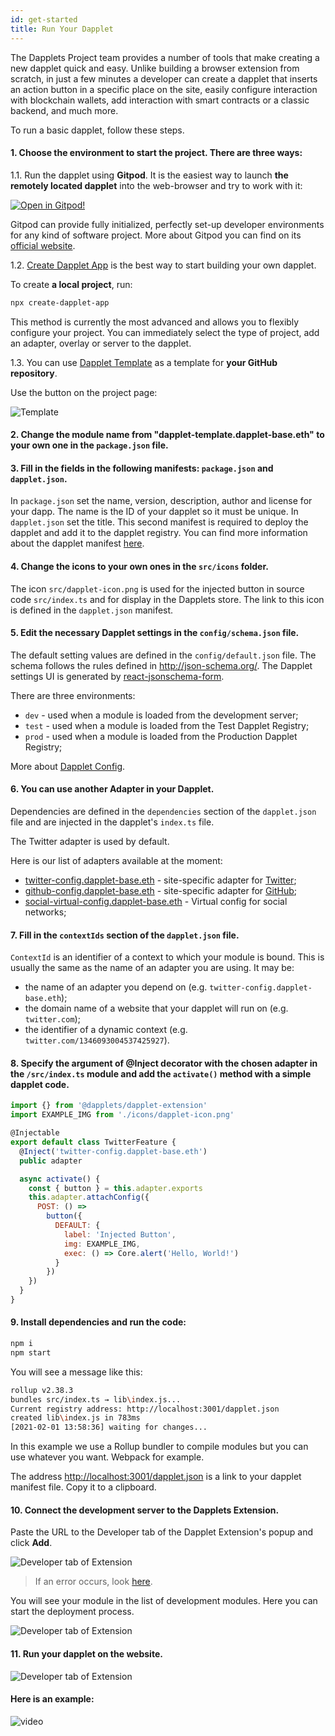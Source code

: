 ```yaml
---
id: get-started
title: Run Your Dapplet
---
```


The Dapplets Project team provides a number of tools that make creating a new dapplet quick and easy. Unlike building a browser extension from scratch, in just a few minutes a developer can create a dapplet that inserts an action button in a specific place on the site, easily configure interaction with blockchain wallets, add interaction with smart contracts or a classic backend, and much more.

To run a basic dapplet, follow these steps.

#### 1. Choose the environment to start the project. There are three ways:

1.1. Run the dapplet using **Gitpod**. It is the easiest way to launch **the remotely located dapplet** into the web-browser and try to work with it:

[![Open in Gitpod!](https://gitpod.io/button/open-in-gitpod.svg)](https://gitpod.io/#https://github.com/dapplets/dapplet-template)

Gitpod can provide fully initialized, perfectly set-up developer environments for any kind of software project. More about Gitpod you can find on its [official website](https://www.gitpod.io/).

1.2. [Create Dapplet App](https://www.npmjs.com/package/create-dapplet-app) is the best way to start building your own dapplet.

To create **a local project**, run:

```bash
npx create-dapplet-app
```

This method is currently the most advanced and allows you to flexibly configure your project. You can immediately select the type of project, add an adapter, overlay or server to the dapplet.

1.3. You can use [Dapplet Template](https://github.com/dapplets/dapplet-template) as a template for **your GitHub repository**.

Use the button on the project page:

![Template](/img/run_template.png)

#### 2. Change the module name from "dapplet-template.dapplet-base.eth" to your own one in the `package.json` file.

#### 3. Fill in the fields in the following manifests: `package.json` and `dapplet.json`.

In `package.json` set the name, version, description, author and license for your dapp.
The name is the ID of your dapplet so it must be unique.
In `dapplet.json` set the title.
This second manifest is required to deploy the dapplet and add it to the dapplet registry.
You can find more information about the dapplet manifest [here](/docs/manifest).

#### 4. Change the icons to your own ones in the `src/icons` folder.

The icon `src/dapplet-icon.png` is used for the injected button in source code `src/index.ts` and for display in the Dapplets store. The link to this icon is defined in the `dapplet.json` manifest.

#### 5. Edit the necessary Dapplet settings in the `config/schema.json` file.

The default setting values are defined in the `config/default.json` file.
The schema follows the rules defined in http://json-schema.org/.
The Dapplet settings UI is generated by [react-jsonschema-form](https://react-jsonschema-form.readthedocs.io/en/latest/usage/single/).

There are three environments:

- `dev` - used when a module is loaded from the development server;
- `test` - used when a module is loaded from the Test Dapplet Registry;
- `prod` - used when a module is loaded from the Production Dapplet Registry;

More about [Dapplet Config](/docs/config).

#### 6. You can use another Adapter in your Dapplet.

Dependencies are defined in the `dependencies` section of the `dapplet.json` file and are injected in the dapplet's `index.ts` file.

The Twitter adapter is used by default.

Here is our list of adapters available at the moment:

- [twitter-config.dapplet-base.eth](https://github.com/dapplets/modules-monorepo/tree/main/packages/adapters/twitter-config) - site-specific adapter for [Twitter](https://twitter.com);
- [github-config.dapplet-base.eth](https://github.com/dapplets/modules-monorepo/tree/develop/packages/adapters/github-config) - site-specific adapter for [GitHub](https://github.com);
- [social-virtual-config.dapplet-base.eth](https://github.com/dapplets/modules-monorepo/tree/develop/packages/adapters/social-virtual-config) - Virtual config for social networks;

#### 7. Fill in the `contextIds` section of the `dapplet.json` file.

`ContextId` is an identifier of a context to which your module is bound. This is usually the same as the name of an adapter you are using. It may be:

- the name of an adapter you depend on (e.g. `twitter-config.dapplet-base.eth`);
- the domain name of a website that your dapplet will run on (e.g. `twitter.com`);
- the identifier of a dynamic context (e.g. `twitter.com/1346093004537425927`).

#### 8. Specify the argument of @Inject decorator with the chosen adapter in the `/src/index.ts` module and add the `activate()` method with a simple dapplet code.

```js
import {} from '@dapplets/dapplet-extension'
import EXAMPLE_IMG from './icons/dapplet-icon.png'

@Injectable
export default class TwitterFeature {
  @Inject('twitter-config.dapplet-base.eth')
  public adapter

  async activate() {
    const { button } = this.adapter.exports
    this.adapter.attachConfig({
      POST: () =>
        button({
          DEFAULT: {
            label: 'Injected Button',
            img: EXAMPLE_IMG,
            exec: () => Core.alert('Hello, World!')
          }
        })
    })
  }
}

```

#### 9. Install dependencies and run the code:

```bash
npm i
npm start
```

You will see a message like this:

```bash
rollup v2.38.3
bundles src/index.ts → lib\index.js...
Current registry address: http://localhost:3001/dapplet.json
created lib\index.js in 783ms
[2021-02-01 13:58:36] waiting for changes...
```

In this example we use a Rollup bundler to compile modules but you can use whatever you want. Webpack for example.

The address [http://localhost:3001/dapplet.json](http://localhost:3001/dapplet.json) is a link to your dapplet manifest file. Copy it to a clipboard.

#### 10. Connect the development server to the Dapplets Extension.

Paste the URL to the Developer tab of the Dapplet Extension's popup and click **Add**.

![Developer tab of Extension](/img/gs_1.png)

> If an error occurs, look [here](/docs/publishing).

You will see your module in the list of development modules. Here you can start the deployment process.

![Developer tab of Extension](/img/gs_2.png)

#### 11. Run your dapplet on the website.

![Developer tab of Extension](/img/pub_10.png)

#### Here is an example:

![video](/video/get_start.gif)
